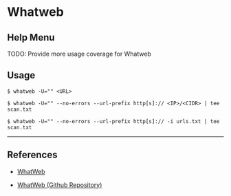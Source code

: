 # Whatweb

## Help Menu

TODO: Provide more usage coverage for Whatweb

## Usage

`$ whatweb -U="" <URL>`

`$ whatweb -U="" --no-errors --url-prefix http[s]:// <IP>/<CIDR> | tee scan.txt`

`$ whatweb -U="" --no-errors --url-prefix http[s]:// -i urls.txt | tee scan.txt`

---
## References

- [WhatWeb](https://morningstarsecurity.com/research/whatweb)

- [WhatWeb (Github Repository)](https://github.com/urbanadventurer/WhatWeb)